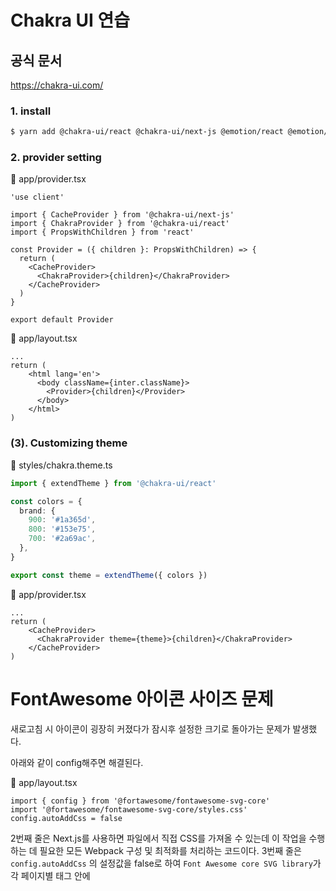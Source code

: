 # Chakra UI 연습

## 공식 문서

https://chakra-ui.com/

### 1. install

```bash
$ yarn add @chakra-ui/react @chakra-ui/next-js @emotion/react @emotion/styled framer-motion
```

### 2. provider setting

📜 app/provider.tsx

```tsx
'use client'

import { CacheProvider } from '@chakra-ui/next-js'
import { ChakraProvider } from '@chakra-ui/react'
import { PropsWithChildren } from 'react'

const Provider = ({ children }: PropsWithChildren) => {
  return (
    <CacheProvider>
      <ChakraProvider>{children}</ChakraProvider>
    </CacheProvider>
  )
}

export default Provider
```

📜 app/layout.tsx

```tsx
...
return (
    <html lang='en'>
      <body className={inter.className}>
        <Provider>{children}</Provider>
      </body>
    </html>
)
```

### (3). Customizing theme

📜 styles/chakra.theme.ts

```ts
import { extendTheme } from '@chakra-ui/react'

const colors = {
  brand: {
    900: '#1a365d',
    800: '#153e75',
    700: '#2a69ac',
  },
}

export const theme = extendTheme({ colors })
```

📜 app/provider.tsx

```tsx
...
return (
    <CacheProvider>
      <ChakraProvider theme={theme}>{children}</ChakraProvider>
    </CacheProvider>
)
```

# FontAwesome 아이콘 사이즈 문제

새로고침 시 아이콘이 굉장히 커졌다가 잠시후 설정한 크기로 돌아가는 문제가 발생했다.

아래와 같이 config해주면 해결된다.

📜 app/layout.tsx

```tsx
import { config } from '@fortawesome/fontawesome-svg-core'
import '@fortawesome/fontawesome-svg-core/styles.css'
config.autoAddCss = false
```

2번째 줄은 Next.js를 사용하면 파일에서 직접 CSS를 가져올 수 있는데 이 작업을 수행하는 데 필요한 모든 Webpack 구성 및 최적화를 처리하는 코드이다. 3번째 줄은 `config.autoAddCss` 의 설정값을 false로 하여 `Font Awesome core SVG library`가 각 페이지별 <head> 태그 안에 <style>를 변경하지 않도록 해준다.

